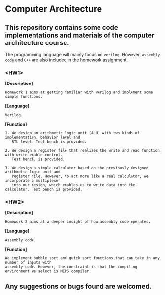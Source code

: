 # Computer Architecture
## This repository contains some code implementations and materials of the computer architecture course.

The programming language will mainly focus on `verilog`. However, `assembly code` and `C++` are also included in the homework assignment.

### **\<HW1\>**

**[Description]** 
    
    Homework 1 aims at getting familiar with verilog and implement some simple functions.

**[Language]**    
    
    Verilog.

**[Function]**    

    1. We design an arithmetic logic unit (ALU) with two kinds of implementation, behavior level and 
       RTL level. Test bench is provided. 
               
    2. We design a register file that realizes the write and read function with write enable control.
       Test bench. is provided.
               
    3. We design a simple calculator based on the previously designed arithmetic logic unit and 
       register file. However, to act more like a real calculator, we incorporate a multiplexer
       into our design, which enables us to write data into the calculator. Test bench is provided.








### **\<HW2\>**

**[Description]** 

    Homework 2 aims at a deeper insight of how assembly code operates.

**[Language]**    

    Assembly code.

**[Function]**    


    We implement bubble sort and quick sort functions that can take in any number of inputs with 
    assembly code. However, the constraint is that the compiling environment we select is MIPS compiler. 





## Any suggestions or bugs found are welcomed.
